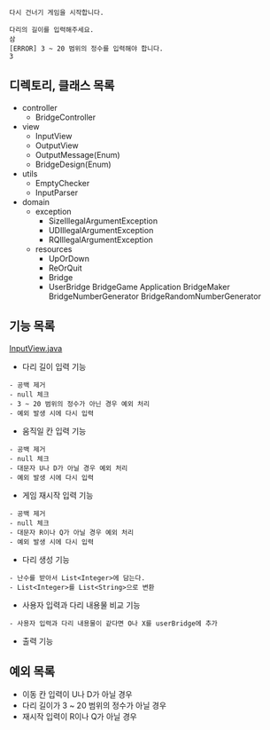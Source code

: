 ```
다시 건너기 게임을 시작합니다.

다리의 길이를 입력해주세요.
삼
[ERROR] 3 ~ 20 범위의 정수를 입력해야 합니다.
3
```

## 디렉토리, 클래스 목록

- controller
    - BridgeController
- view
    - InputView
    - OutputView
    - OutputMessage(Enum)
    - BridgeDesign(Enum)
- utils
    - EmptyChecker
    - InputParser
- domain
    - exception
        - SizeIllegalArgumentException
        - UDIllegalArgumentException
        - RQIllegalArgumentException
    - resources
        - UpOrDown
        - ReOrQuit
        - Bridge
        - UserBridge
          BridgeGame
          Application
          BridgeMaker
          BridgeNumberGenerator
          BridgeRandomNumberGenerator

## 기능 목록

[InputView.java](../src/main/java/bridge/view/InputView.java)

- 다리 길이 입력 기능

```
- 공백 제거
- null 체크
- 3 ~ 20 범위의 정수가 아닌 경우 예외 처리
- 예외 발생 시에 다시 입력
```
- 움직일 칸 입력 기능

```
- 공백 제거
- null 체크
- 대문자 U나 D가 아닐 경우 예외 처리
- 예외 발생 시에 다시 입력
```

- 게임 재시작 입력 기능

```
- 공백 제거
- null 체크
- 대문자 R이나 Q가 아닐 경우 예외 처리
- 예외 발생 시에 다시 입력
```

- 다리 생성 기능

```
- 난수를 받아서 List<Integer>에 담는다.
- List<Integer>를 List<String>으로 변환
```

- 사용자 입력과 다리 내용물 비교 기능

```
- 사용자 입력과 다리 내용물이 같다면 O나 X를 userBridge에 추가
```

- 출력 기능

## 예외 목록

- 이동 칸 입력이 U나 D가 아닐 경우
- 다리 길이가 3 ~ 20 범위의 정수가 아닐 경우
- 재시작 입력이 R이나 Q가 아닐 경우